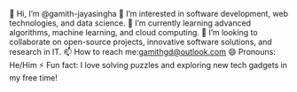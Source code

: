 👋 Hi, I’m @gamith-jayasingha
👀 I’m interested in software development, web technologies, and data science.
🌱 I’m currently learning advanced algorithms, machine learning, and cloud computing.
💞️ I’m looking to collaborate on open-source projects, innovative software solutions, and research in IT.
📫 How to reach me:gamithgd@outlook.com
😄 Pronouns: He/Him
⚡ Fun fact: I love solving puzzles and exploring new tech gadgets in my free time!
<!---
gamith-jayasingha/gamith-jayasingha is a ✨ special ✨ repository because its `README.md` (this file) appears on your GitHub profile.
You can click the Preview link to take a look at your changes.
--->
